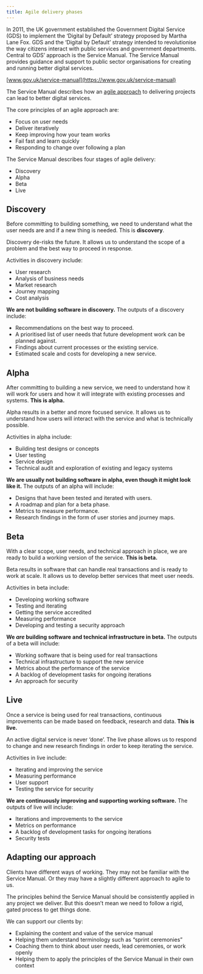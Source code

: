 ```yaml
---
title: Agile delivery phases
---
```

In 2011, the UK government established the Government Digital Service (GDS) to
implement the ‘Digital by Default’ strategy proposed by Martha Lane Fox. GDS and
the ‘Digital by Default’ strategy intended to revolutionise the way citizens
interact with public services and government departments. Central to GDS’
approach is the Service Manual. The Service Manual provides guidance and support
to public sector organisations for creating and running better digital services.

[www.gov.uk/service-manual](https://www.gov.uk/service-manual)

The Service Manual describes how an [agile approach](http://agilemanifesto.org/)
to delivering projects can lead to better digital services.

The core principles of an agile approach are:

* Focus on user needs
* Deliver iteratively
* Keep improving how your team works
* Fail fast and learn quickly
* Responding to change over following a plan

The Service Manual describes four stages of agile delivery:

* Discovery
* Alpha
* Beta
* Live

## Discovery

Before committing to building something, we need to understand what the user
needs are and if a new thing is needed. This is **discovery**.

Discovery de-risks the future. It allows us to understand the scope of a problem
and the best way to proceed in response.

Activities in discovery include:

* User research
* Analysis of business needs
* Market research
* Journey mapping
* Cost analysis

**We are not building software in discovery.** The outputs of a discovery
include:

* Recommendations on the best way to proceed.
* A prioritised list of user needs that future development work can be planned
  against.
* Findings about current processes or the existing service.
* Estimated scale and costs for developing a new service.

## Alpha

After committing to building a new service, we need to understand how it will
work for users and how it will integrate with existing processes and systems.
**This is alpha.**

Alpha results in a better and more focused service. It allows us to understand
how users will interact with the service and what is technically possible.

Activities in alpha include:

* Building test designs or concepts
* User testing
* Service design
* Technical audit and exploration of existing and legacy systems

**We are usually not building software in alpha, even though it might look like
it.** The outputs of an alpha will include:

* Designs that have been tested and iterated with users.
* A roadmap and plan for a beta phase.
* Metrics to measure performance.
* Research findings in the form of user stories and journey maps.

## Beta

With a clear scope, user needs, and technical approach in place, we are ready to
build a working version of the service. **This is beta.**

Beta results in software that can handle real transactions and is ready to work
at scale. It allows us to develop better services that meet user needs.

Activities in beta include:

* Developing working software
* Testing and iterating
* Getting the service accredited
* Measuring performance
* Developing and testing a security approach

**We *are* building software and technical infrastructure in beta.** The outputs
of a beta will include:

* Working software that is being used for real transactions
* Technical infrastructure to support the new service
* Metrics about the performance of the service
* A backlog of development tasks for ongoing iterations
* An approach for security

## Live

Once a service is being used for real transactions, continuous improvements can
be made based on feedback, research and data. **This is live.**

An active digital service is never ‘done’. The live phase allows us to respond
to change and new research findings in order to keep iterating the service.

Activities in live include:

* Iterating and improving the service
* Measuring performance
* User support
* Testing the service for security

**We are continuously improving and supporting working software.** The outputs
of live will include:

* Iterations and improvements to the service
* Metrics on performance
* A backlog of development tasks for ongoing iterations
* Security tests

## Adapting our approach

Clients have different ways of working. They may not be familiar with the
Service Manual. Or they may have a slightly different approach to agile to us.

The principles behind the Service Manual should be consistently applied in any
project we deliver. But this doesn’t mean we need to follow a rigid, gated
process to get things done.

We can support our clients by:

* Explaining the content and value of the service manual
* Helping them understand terminology such as “sprint ceremonies”
* Coaching them to think about user needs, lead ceremonies, or work openly
* Helping them to apply the principles of the Service Manual in their own
  context